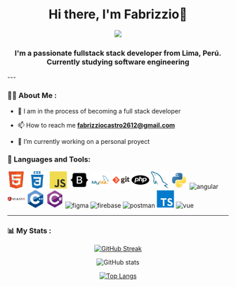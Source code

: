 
<div id="title" align="center">
  <h1>Hi there, I'm Fabrizzio👋</h1>
</div>
<div id="header" align="center">
  <img src="https://media.giphy.com/media/kH6CqYiquZawmU1HI6/giphy.gif" width="500">
  <h3>
    I'm a passionate fullstack stack developer from Lima, Perú. Currently studying software engineering
  </h3>
</div>
---

### 👨‍💻 About Me :

- 📝 I am in the process of becoming a full stack developer

- 📫 How to reach me **fabrizziocastro2612@gmail.com**

- 🌱 I’m currently working on a personal proyect


<div align="left">
    <h3>🔨 Languages and Tools:</h3>
    <div>
        <img src="https://github.com/devicons/devicon/blob/master/icons/html5/html5-original.svg" title="HTML5" alt="HTML" width="40" height="40"/>&nbsp;
        <img src="https://github.com/devicons/devicon/blob/master/icons/css3/css3-plain-wordmark.svg"  title="CSS3" alt="CSS" width="40" height="40"/>&nbsp;
        <img src="https://github.com/devicons/devicon/blob/master/icons/javascript/javascript-original.svg" title="JavaScript" alt="JavaScript" width="40" height="40"/>&nbsp;
        <img src="https://github.com/devicons/devicon/blob/master/icons/bootstrap/bootstrap-plain.svg" title="Bootstrap" alt="Bootstrap" width="40" height="40"/>&nbsp;
        <img src="https://github.com/devicons/devicon/blob/master/icons/mysql/mysql-original-wordmark.svg" title="MySQL"  alt="MySQL" width="40" height="40"/>&nbsp;
        <img src="https://github.com/devicons/devicon/blob/master/icons/git/git-original-wordmark.svg" title="Git" **alt="Git" width="40" height="40"/>
        <img src="https://github.com/devicons/devicon/blob/master/icons/php/php-plain.svg" title="Git" **alt="Git" width="40" height="40"/>
        <img src="https://github.com/devicons/devicon/blob/master/icons/mysql/mysql-plain.svg" title="Git" **alt="Git" width="40" height="40"/>
        <img src="https://github.com/devicons/devicon/blob/master/icons/python/python-original.svg" title="Git" **alt="Git" width="40" height="40"/>
        <img src="https://angular.io/assets/images/logos/angular/angular.svg" alt="angular" width="40" height="40"/> 
        <img src="https://raw.githubusercontent.com/devicons/devicon/master/icons/angularjs/angularjs-original-wordmark.svg" alt="angularjs" width="40" height="40"/>
        <img src="https://raw.githubusercontent.com/devicons/devicon/master/icons/cplusplus/cplusplus-original.svg" alt="cplusplus" width="40" height="40"/>
        <img src="https://raw.githubusercontent.com/devicons/devicon/master/icons/csharp/csharp-original.svg" alt="csharp" width="40" height="40"/>
        <img src="https://www.vectorlogo.zone/logos/figma/figma-icon.svg" alt="figma" width="40" height="40"/>
        <img src="https://www.vectorlogo.zone/logos/firebase/firebase-icon.svg" alt="firebase" width="40" height="40"/>
        <img src="https://www.vectorlogo.zone/logos/getpostman/getpostman-icon.svg" alt="postman" width="40" height="40"/>
        <img src="https://raw.githubusercontent.com/devicons/devicon/master/icons/typescript/typescript-original.svg" alt="typescript" width="40" height="40"/>
        <img src="https://www.vectorlogo.zone/logos/vuejs/vuejs-icon.svg" alt="vue" width="40" height="40"/>
      </div>
</div>

---

### 📊 My Stats :
<div id="stats" align="center">
  
  [![GitHub Streak](http://github-readme-streak-stats.herokuapp.com?user=FabrizCastro&theme=onedark)](https://git.io/streak-stats)

  ![GitHub stats](https://github-readme-stats.vercel.app/api?username=FabrizCastro&show_icons=true&theme=radical)
  
  [![Top Langs](https://github-readme-stats.vercel.app/api/top-langs/?username=FabrizCastro&theme=tokyonight)](https://github.com/anuraghazra/github-readme-stats)
</div>
